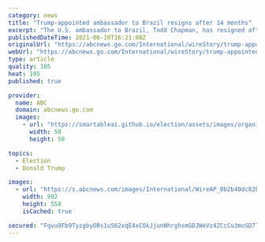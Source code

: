 ```yaml
---
category: news
title: "Trump-appointed ambassador to Brazil resigns after 14 months"
excerpt: "The U.S. ambassador to Brazil, Todd Chapman, has resigned after just over a year in the position and is leaving the diplomatic service"
publishedDateTime: 2021-06-10T16:21:00Z
originalUrl: "https://abcnews.go.com/International/wireStory/trump-appointed-ambassador-brazil-resigns-14-months-78199990"
webUrl: "https://abcnews.go.com/International/wireStory/trump-appointed-ambassador-brazil-resigns-14-months-78199990"
type: article
quality: 105
heat: 105
published: true

provider:
  name: ABC
  domain: abcnews.go.com
  images:
    - url: "https://smartableai.github.io/election/assets/images/organizations/abcnews.go.com-50x50.jpg"
      width: 50
      height: 50

topics:
  - Election
  - Donald Trump

images:
  - url: "https://s.abcnews.com/images/International/WireAP_0b2b40dc82b94649b8e89b979f141b51_16x9_992.jpg"
    width: 992
    height: 558
    isCached: true

secured: "Fqvu9Fb9TyzgbyORs1uS62xqE4xCOkJjunNhrghsmGDJWeVz4ZCcCu3moSD7TVpttagzZNPjJNakSezveu5rws0x6r01gZFJDk+C2D8GL5s2vR4IK4eouXo19kfg/Rq77p2r9jI1IpQlgDHnm12J84/eM8DeG8ef9iuNbW5Toi9DNK4BZDveBs0wl1LnBb1tmSjz9yxTud6o2g+Lh4SkPas49BanptVkUGyV+4PAYp7/oldrolI8npz7uOhARruAHq5kY1FjstWipPoEI6Gvxjvxq4IXwRHghgZvq+ZY+lTuvwCDfXR2FJHbp6JmaNw59LR26PD/tqdOcy+AWNuUE2Mh+KC5oNpr0LLtd3bJiv0=;sbQwvoxoZHXAbHSVGFbqmg=="
---
```



